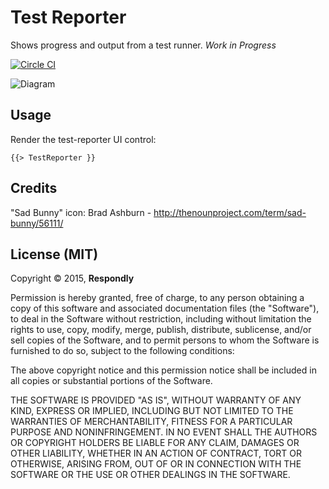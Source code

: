 # Test Reporter
Shows progress and output from a test runner. *Work in Progress*

[![Circle CI](https://circleci.com/gh/Respondly/meteor-test-reporter.svg?style=svg)](https://circleci.com/gh/Respondly/meteor-test-reporter)

![Diagram](https://cloud.githubusercontent.com/assets/185555/5636070/93a97b54-9653-11e4-9135-964691d40cac.png)



## Usage
Render the test-reporter UI control:

    {{> TestReporter }}



## Credits

"Sad Bunny" icon: Brad Ashburn - http://thenounproject.com/term/sad-bunny/56111/




## License (MIT)

Copyright © 2015, **Respondly**

Permission is hereby granted, free of charge, to any person obtaining a copy
of this software and associated documentation files (the "Software"), to deal
in the Software without restriction, including without limitation the rights
to use, copy, modify, merge, publish, distribute, sublicense, and/or sell
copies of the Software, and to permit persons to whom the Software is
furnished to do so, subject to the following conditions:

The above copyright notice and this permission notice shall be included in
all copies or substantial portions of the Software.

THE SOFTWARE IS PROVIDED "AS IS", WITHOUT WARRANTY OF ANY KIND, EXPRESS OR
IMPLIED, INCLUDING BUT NOT LIMITED TO THE WARRANTIES OF MERCHANTABILITY,
FITNESS FOR A PARTICULAR PURPOSE AND NONINFRINGEMENT. IN NO EVENT SHALL THE
AUTHORS OR COPYRIGHT HOLDERS BE LIABLE FOR ANY CLAIM, DAMAGES OR OTHER
LIABILITY, WHETHER IN AN ACTION OF CONTRACT, TORT OR OTHERWISE, ARISING FROM,
OUT OF OR IN CONNECTION WITH THE SOFTWARE OR THE USE OR OTHER DEALINGS IN
THE SOFTWARE.
